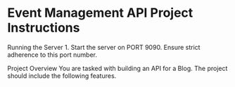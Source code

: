 # Event Management API Project Instructions

Running the Server
    1. Start the server on PORT 9090. Ensure strict adherence to this port number.

Project Overview
You are tasked with building an API for a Blog. The project should include the following features.